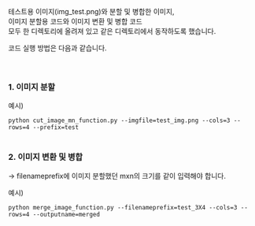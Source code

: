 테스트용 이미지(img_test.png)와 분할 및 병합한 이미지,</br> 
이미지 분할용 코드와 이미지 변환 및 병합 코드</br> 
모두 한 디렉토리에 올려져 있고 같은 디렉토리에서 동작하도록 했습니다.</br>

코드 실행 방법은 다음과 같습니다.</br></br></br>



### 1. 이미지 분할
예시)

```python cut_image_mn_function.py --imgfile=test_img.png --cols=3 --rows=4 --prefix=test```</br></br>




### 2. 이미지 변환 및 병합
-> filenameprefix에 이미지 분할했던 mxn의 크기를 같이 입력해야 합니다.

예시)

```python merge_image_function.py --filenameprefix=test_3X4 --cols=3 --rows=4 --outputname=merged```
